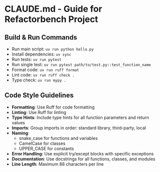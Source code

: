# CLAUDE.md - Guide for Refactorbench Project

## Build & Run Commands
- Run main script: `uv run python hello.py`
- Install dependencies: `uv sync`
- Run tests: `uv run pytest`
- Run single test: `uv run pytest path/to/test.py::test_function_name`
- Format code: `uv run ruff format`
- Lint code: `uv run ruff check .`
- Type check: `uv run mypy .`

## Code Style Guidelines
- **Formatting**: Use Ruff for code formatting
- **Linting**: Use Ruff for linting
- **Type Hints**: Include type hints for all function parameters and return values
- **Imports**: Group imports in order: standard library, third-party, local
- **Naming**: 
  - snake_case for functions and variables
  - CamelCase for classes
  - UPPER_CASE for constants
- **Error Handling**: Use explicit try/except blocks with specific exceptions
- **Documentation**: Use docstrings for all functions, classes, and modules
- **Line Length**: Maximum 88 characters per line
